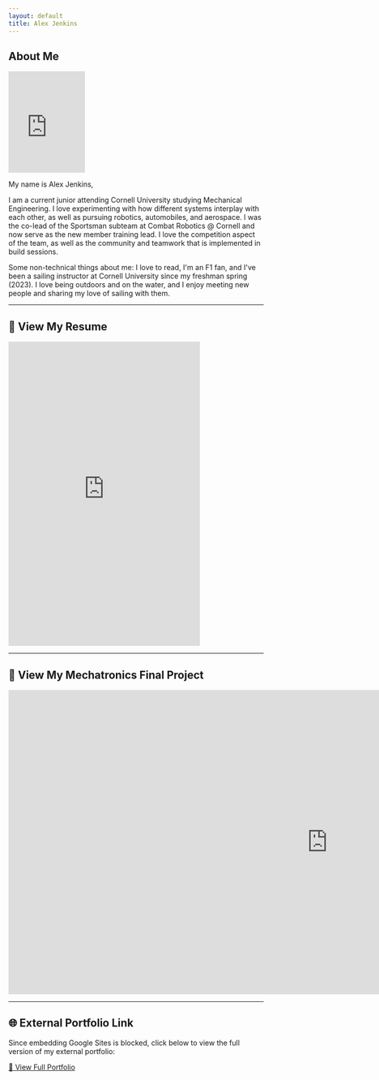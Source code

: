 ```yaml
---
layout: default
title: Alex Jenkins
---
```


## About Me

<iframe src="https://drive.google.com/file/d/1aHTx99DMBE7vandcKv1oCWEwGulrrBrG/preview" width="30%" height="200px" style="border:none;"></iframe>



My name is Alex Jenkins,

I am a current junior attending Cornell University studying Mechanical Engineering. I love experimenting with how different systems interplay with each other, as well as pursuing robotics, automobiles, and aerospace. I was the co-lead of the Sportsman subteam at Combat Robotics @ Cornell and now serve as the new member training lead. I love the competition aspect of the team, as well as the community and teamwork that is implemented in build sessions.

Some non-technical things about me: I love to read, I'm an F1 fan, and I've been a sailing instructor at Cornell University since my freshman spring (2023). I love being outdoors and on the water, and I enjoy meeting new people and sharing my love of sailing with them.

---

## 📄 View My Resume

<iframe src="https://drive.google.com/file/d/17bkGMamfIFcSDadu5ZBGtZHH0vn5d37J/preview" width="75%" height="600px" style="border:none;"></iframe>

---

## 🤖 View My Mechatronics Final Project

<iframe src="https://docs.google.com/document/d/e/2PACX-1vTvw4qg7bMQG_s1bnBtjleSoyaq9mFU_xAzV1zHQZ_92VLrrhuW35Rjgp0P1lbhUxGkSfnDLHuntKn-/pub?embedded=true" width="250%" height="600px" style="border:none;"></iframe>

---

## 🌐 External Portfolio Link

Since embedding Google Sites is blocked, click below to view the full version of my external portfolio:

[🔗 View Full Portfolio](https://sites.google.com/cornell.edu/alex-jenkins-portfolio/home)

